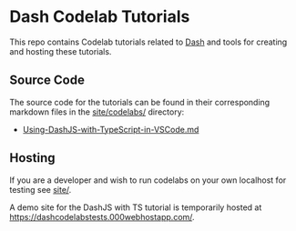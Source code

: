 # Dash Codelab Tutorials

This repo contains Codelab tutorials related to [Dash](https://www.dash.org/) and tools for creating and hosting these tutorials.

## Source Code

The source code for the tutorials can be found in their corresponding markdown files in the [site/codelabs/](site/codelabs/) directory:

* [Using-DashJS-with-TypeScript-in-VSCode.md](site/codelabs/Using-DashJS-with-TypeScript-in-VSCode.md)

## Hosting

If you are a developer and wish to run codelabs on your own localhost for testing see [site/](site/).

A demo site for the DashJS with TS tutorial is temporarily hosted at <https://dashcodelabstests.000webhostapp.com/>.
